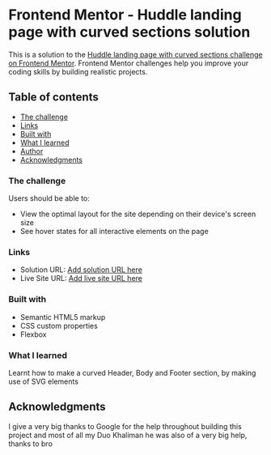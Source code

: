 # Frontend Mentor - Huddle landing page with curved sections solution

This is a solution to the [Huddle landing page with curved sections challenge on Frontend Mentor](https://www.frontendmentor.io/challenges/huddle-landing-page-with-curved-sections-5ca5ecd01e82137ec91a50f2). Frontend Mentor challenges help you improve your coding skills by building realistic projects. 

## Table of contents

  - [The challenge](#the-challenge)
  - [Links](#links)
  - [Built with](#built-with)
  - [What I learned](#what-i-learned)
  - [Author](#author)
  - [Acknowledgments](#acknowledgments)

### The challenge

Users should be able to:

- View the optimal layout for the site depending on their device's screen size
- See hover states for all interactive elements on the page

### Links

- Solution URL: [Add solution URL here](https://github.com/RichieGS/Huddle-landing-page)
- Live Site URL: [Add live site URL here](https://richiegs.github.io/Huddle-landing-page/)

### Built with

- Semantic HTML5 markup
- CSS custom properties
- Flexbox

### What I learned

Learnt how to make a curved Header, Body and Footer section, by making use of SVG elements

## Acknowledgments

I give a very big thanks to Google for the help throughout building this project and most of all my Duo Khaliman he was also of a very big help, thanks to bro
